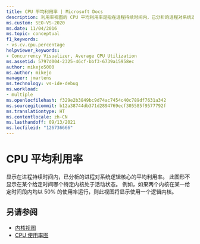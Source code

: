```yaml
---
title: CPU 平均利用率 | Microsoft Docs
description: 利用率视图的 CPU 平均利用率是指在进程持续时间内，已分析的进程对系统逻辑核心的平均利用率。
ms.custom: SEO-VS-2020
ms.date: 11/04/2016
ms.topic: conceptual
f1_keywords:
- vs.cv.cpu.percentage
helpviewer_keywords:
- Concurrency Visualizer, Average CPU Utilization
ms.assetid: 5797d004-2325-46cf-bbf3-6739a15958ec
author: mikejo5000
ms.author: mikejo
manager: jmartens
ms.technology: vs-ide-debug
ms.workload:
- multiple
ms.openlocfilehash: f329e2b3849bc9d74ac7454c40c789df7631a342
ms.sourcegitcommit: b12a38744db371d2894769ecf305585f9577792f
ms.translationtype: HT
ms.contentlocale: zh-CN
ms.lasthandoff: 09/13/2021
ms.locfileid: "126736666"
---
```

# <a name="average-cpu-utilization"></a>CPU 平均利用率
显示在进程持续时间内，已分析的进程对系统逻辑核心的平均利用率。 此图形不显示在某个给定时间哪个特定内核处于活动状态。 例如，如果两个内核在某一给定时间段内均以 50% 的使用率运行，则此视图将显示使用一个逻辑内核。

## <a name="see-also"></a>另请参阅
- [内核视图](../profiling/cores-view.md)
- [CPU 使用率图](../profiling/cpu-utilization-graph.md)